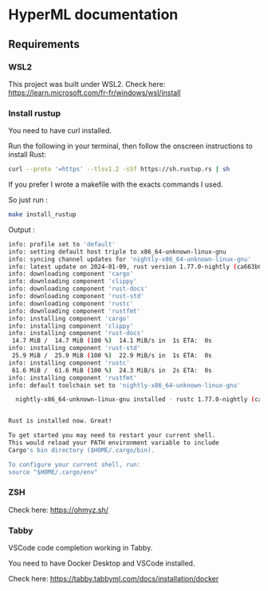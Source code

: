# HyperML documentation

## Requirements

### WSL2

This project was built under WSL2. Check here: <https://learn.microsoft.com/fr-fr/windows/wsl/install>

### Install rustup

You need to have curl installed.

Run the following in your terminal, then follow the onscreen instructions to install Rust:

```bash
curl --proto '=https' --tlsv1.2 -sSf https://sh.rustup.rs | sh
```

If you prefer I wrote a makefile with the exacts commands I used.

So just run :

```bash
make install_rustup
```

Output :

```bash
info: profile set to 'default'
info: setting default host triple to x86_64-unknown-linux-gnu
info: syncing channel updates for 'nightly-x86_64-unknown-linux-gnu'
info: latest update on 2024-01-09, rust version 1.77.0-nightly (ca663b06c 2024-01-08)
info: downloading component 'cargo'
info: downloading component 'clippy'
info: downloading component 'rust-docs'
info: downloading component 'rust-std'
info: downloading component 'rustc'
info: downloading component 'rustfmt'
info: installing component 'cargo'
info: installing component 'clippy'
info: installing component 'rust-docs'
 14.7 MiB /  14.7 MiB (100 %)  14.1 MiB/s in  1s ETA:  0s
info: installing component 'rust-std'
 25.9 MiB /  25.9 MiB (100 %)  22.9 MiB/s in  1s ETA:  0s
info: installing component 'rustc'
 61.6 MiB /  61.6 MiB (100 %)  24.3 MiB/s in  2s ETA:  0s
info: installing component 'rustfmt'
info: default toolchain set to 'nightly-x86_64-unknown-linux-gnu'

  nightly-x86_64-unknown-linux-gnu installed - rustc 1.77.0-nightly (ca663b06c 2024-01-08)


Rust is installed now. Great!

To get started you may need to restart your current shell.
This would reload your PATH environment variable to include
Cargo's bin directory ($HOME/.cargo/bin).

To configure your current shell, run:
source "$HOME/.cargo/env"
```

### ZSH

Check here: <https://ohmyz.sh/>

### Tabby

VSCode code completion working in Tabby.

You need to have Docker Desktop and VSCode installed.

Check here: <https://tabby.tabbyml.com/docs/installation/docker>
